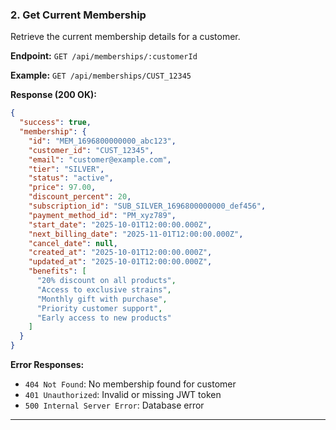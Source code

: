### 2. Get Current Membership

Retrieve the current membership details for a customer.

**Endpoint:** `GET /api/memberships/:customerId`

**Example:** `GET /api/memberships/CUST_12345`

**Response (200 OK):**

```json
{
  "success": true,
  "membership": {
    "id": "MEM_1696800000000_abc123",
    "customer_id": "CUST_12345",
    "email": "customer@example.com",
    "tier": "SILVER",
    "status": "active",
    "price": 97.00,
    "discount_percent": 20,
    "subscription_id": "SUB_SILVER_1696800000000_def456",
    "payment_method_id": "PM_xyz789",
    "start_date": "2025-10-01T12:00:00.000Z",
    "next_billing_date": "2025-11-01T12:00:00.000Z",
    "cancel_date": null,
    "created_at": "2025-10-01T12:00:00.000Z",
    "updated_at": "2025-10-01T12:00:00.000Z",
    "benefits": [
      "20% discount on all products",
      "Access to exclusive strains",
      "Monthly gift with purchase",
      "Priority customer support",
      "Early access to new products"
    ]
  }
}
```

**Error Responses:**

- `404 Not Found`: No membership found for customer
- `401 Unauthorized`: Invalid or missing JWT token
- `500 Internal Server Error`: Database error

---

